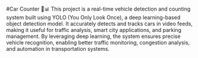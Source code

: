 #Car Counter 🚗📊
This project is a real-time vehicle detection and counting system built using YOLO (You Only Look Once), a deep learning-based object detection model. It accurately detects and tracks cars in video feeds, making it useful for traffic analysis, smart city applications, and parking management. By leveraging deep learning, the system ensures precise vehicle recognition, enabling better traffic monitoring, congestion analysis, and automation in transportation systems.
